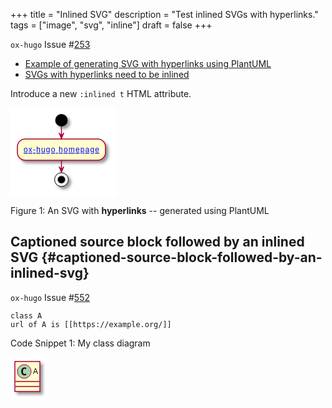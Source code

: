 +++
title = "Inlined SVG"
description = "Test inlined SVGs with hyperlinks."
tags = ["image", "svg", "inline"]
draft = false
+++

`ox-hugo` Issue #[253](https://github.com/kaushalmodi/ox-hugo/issues/253)

-   [Example of generating SVG with hyperlinks using PlantUML](http://plantuml.com/svg)
-   [SVGs with hyperlinks need to be inlined](https://alligator.io/svg/hyperlinks-svg/)

Introduce a new `:inlined t` HTML attribute.

<svg
xmlns="http://www.w3.org/2000/svg"
xmlns:xlink="http://www.w3.org/1999/xlink"
contentScriptType="application/ecmascript" contentStyleType="text/css"
height="142px" preserveAspectRatio="none"
style="width:169px;height:142px;background:#FFFFFF;" version="1.1"
viewBox="0 0 169 142" width="169px" zoomAndPan="magnify"><defs><filter
height="300%" id="fuuvga0hq4qb7" width="300%" x="-1"
y="-1"><feGaussianBlur result="blurOut"
stdDeviation="2.0"/><feColorMatrix in="blurOut" result="blurOut2"
type="matrix" values="0 0 0 0 0 0 0 0 0 0 0 0 0 0 0 0 0 0 .4
0"/><feOffset dx="4.0" dy="4.0" in="blurOut2"
result="blurOut3"/><feBlend in="SourceGraphic" in2="blurOut3"
mode="normal"/></filter></defs><g><ellipse cx="81.5" cy="20"
fill="#000000" filter="url(#fuuvga0hq4qb7)" rx="10" ry="10"
style="stroke:none;stroke-width:1.0;"/><rect fill="#FEFECE"
filter="url(#fuuvga0hq4qb7)" height="33.9688" rx="12.5" ry="12.5"
style="stroke:#A80036;stroke-width:1.5;" width="141" x="11" y="50"/><a
href="https://ox-hugo.scripter.co/" target="_parent"
title="https://ox-hugo.scripter.co/" xlink:actuate="onRequest"
xlink:href="https://ox-hugo.scripter.co/" xlink:show="new"
xlink:title="https://ox-hugo.scripter.co/" xlink:type="simple"><text
fill="#0000FF" font-family="sans-serif" font-size="12"
lengthAdjust="spacing" text-decoration="underline" textLength="121"
x="21" y="71.1387">ox-hugo homepage</text></a><ellipse cx="81.5"
cy="114.9688" fill="#FFFFFF" filter="url(#fuuvga0hq4qb7)" rx="11"
ry="11" style="stroke:#000000;stroke-width:1.0;"/><ellipse cx="81.5"
cy="114.9688" fill="#000000" rx="6" ry="6"
style="stroke:#7F7F7F;stroke-width:1.0;"/><line
style="stroke:#A80036;stroke-width:1.5;" x1="81.5" x2="81.5" y1="30"
y2="50"/><polygon fill="#A80036"
points="77.5,40,81.5,50,85.5,40,81.5,44"
style="stroke:#A80036;stroke-width:1.0;"/><line
style="stroke:#A80036;stroke-width:1.5;" x1="81.5" x2="81.5"
y1="83.9688" y2="103.9688"/><polygon fill="#A80036"
points="77.5,93.9688,81.5,103.9688,85.5,93.9688,81.5,97.9688"
style="stroke:#A80036;stroke-width:1.0;"/></g></svg>

<div class="figure-caption">

  <span class="figure-number">Figure 1: </span>An SVG with **hyperlinks** -- generated using PlantUML
</div>


## Captioned source block followed by an inlined SVG {#captioned-source-block-followed-by-an-inlined-svg}

`ox-hugo` Issue #[552](https://github.com/kaushalmodi/ox-hugo/issues/552)

```plantuml
class A
url of A is [[https://example.org/]]
```

<div class="src-block-caption">
  <span class="src-block-number">Code Snippet 1</span>:
  My class diagram
</div>

<svg
xmlns="http://www.w3.org/2000/svg"
xmlns:xlink="http://www.w3.org/1999/xlink"
contentScriptType="application/ecmascript" contentStyleType="text/css"
height="69px" preserveAspectRatio="none"
style="width:61px;height:69px;background:#FFFFFF;" version="1.1"
viewBox="0 0 61 69" width="61px" zoomAndPan="magnify"><defs><filter
height="300%" id="f492as0tkgyr4" width="300%" x="-1"
y="-1"><feGaussianBlur result="blurOut"
stdDeviation="2.0"/><feColorMatrix in="blurOut" result="blurOut2"
type="matrix" values="0 0 0 0 0 0 0 0 0 0 0 0 0 0 0 0 0 0 .4
0"/><feOffset dx="4.0" dy="4.0" in="blurOut2"
result="blurOut3"/><feBlend in="SourceGraphic" in2="blurOut3"
mode="normal"/></filter></defs><g><a href="https://example.org/" target="_top"
title="https://example.org/" xlink:actuate="onRequest"
xlink:href="https://example.org/" xlink:show="new"
xlink:title="https://example.org/" xlink:type="simple"><rect
codeLine="1" fill="#FEFECE" filter="url(#f492as0tkgyr4)" height="48"
id="A" style="stroke:#A80036;stroke-width:1.5;" width="40" x="7"
y="7"/><ellipse cx="22" cy="23" fill="#ADD1B2" rx="11" ry="11"
style="stroke:#A80036;stroke-width:1.0;"/><path d="M24.9688,28.6406
Q24.3906,28.9375 23.75,29.0781 Q23.1094,29.2344 22.4063,29.2344
Q19.9063,29.2344 18.5781,27.5938 Q17.2656,25.9375 17.2656,22.8125
Q17.2656,19.6875 18.5781,18.0313 Q19.9063,16.375 22.4063,16.375
Q23.1094,16.375 23.75,16.5313 Q24.4063,16.6875 24.9688,16.9844
L24.9688,19.7031 Q24.3438,19.125 23.75,18.8594 Q23.1563,18.5781
22.5313,18.5781 Q21.1875,18.5781 20.5,19.6563 Q19.8125,20.7188
19.8125,22.8125 Q19.8125,24.9063 20.5,25.9844 Q21.1875,27.0469
22.5313,27.0469 Q23.1563,27.0469 23.75,26.7813 Q24.3438,26.5
24.9688,25.9219 L24.9688,28.6406 Z " fill="#000000"/><text
fill="#000000" font-family="sans-serif" font-size="12"
lengthAdjust="spacing" textLength="8" x="36" y="27.1543">A</text><line
style="stroke:#A80036;stroke-width:1.5;" x1="8" x2="46" y1="39"
y2="39"/><line style="stroke:#A80036;stroke-width:1.5;" x1="8" x2="46"
y1="47" y2="47"/></a></g></svg>
